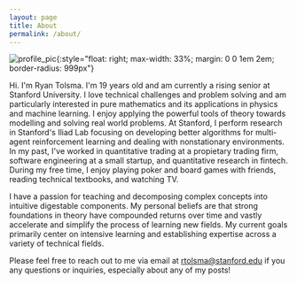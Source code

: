 ```yaml
---
layout: page
title: About
permalink: /about/
---
```

![profile_pic]({{site.base_url}}/assets/profile_pic.jpg){:style="float: right; max-width: 33%; margin: 0 0 1em 2em; border-radius: 999px"}


Hi. I'm Ryan Tolsma. I'm 19 years old and am currently a rising senior at Stanford University. I love technical challenges and problem solving and am particularly
interested in pure mathematics and its applications in physics and machine learning. I enjoy applying the powerful tools of theory towards modelling and solving
real world problems. At Stanford, I perform research in Stanford's Iliad Lab focusing on developing better
algorithms for multi-agent reinforcement learning and dealing with nonstationary environments. In my past, I've worked in quantitative trading
at a propietary trading firm, software engineering at a small startup, and quantitative research in fintech. During my free time, I enjoy playing poker
and board games with friends, reading technical textbooks, and watching TV.

I have a passion for teaching and decomposing complex concepts into intuitive digestable components. My personal beliefs are that
strong foundations in theory have compounded returns over time and vastly accelerate and simplify the process of learning new fields. 
My current goals primarily center on intensive learning and establishing expertise across a variety of technical fields.


Please feel free to reach out to me via email at rtolsma@stanford.edu if you any questions or inquiries, especially about any of my posts!